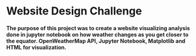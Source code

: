 # Website Design Challenge

#### The purpose of this project was to create a website visualizing analysis done in jupyter notebook on how weather changes as you get closer to the equator. OpenWeatherMap API, Jupyter Notebook, Matplotlib and HTML for visualization.
